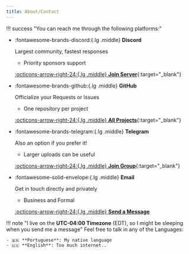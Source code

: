 ```yaml
---
title: About/Contact
---
```


!!! success "You can reach me through the following platforms:"

<div class="grid cards" markdown>

-   :fontawesome-brands-discord:{.lg .middle} **Discord**

    Largest community, fastest responses

    - Priority sponsors support

    [:octicons-arrow-right-24:{.lg .middle} **Join Server**](https://discord.gg/KjqvcYwRHm){:target="_blank"}

-   :fontawesome-brands-github:{.lg .middle} **GitHub**

    Officialize your Requests or Issues

    - One repository per project

    [:octicons-arrow-right-24:{.lg .middle} **All Projects**](https://github.com/orgs/BrokenSource/repositories){:target="_blank"}

-   :fontawesome-brands-telegram:{.lg .middle} **Telegram**

    Also an option if you prefer it!

    - Larger uploads can be useful

    [:octicons-arrow-right-24:{.lg .middle} **Join Group**](https://t.me/BrokenSource){:target="_blank"}

-   :fontawesome-solid-envelope:{.lg .middle} **Email**

    Get in touch directly and privately

    - Business and Formal

    [:octicons-arrow-right-24:{.lg .middle} **Send a Message**](mailto:contact@brokensrc.dev)

</div>

!!! note "I live on the **UTC-04:00 Timezone** (EDT), so I might be sleeping when you send me a message"
    Feel free to talk in any of the Languages:

    - 🇧🇷 **Portuguese**: My native language
    - 🇺🇸 **English**: Too much internet..
